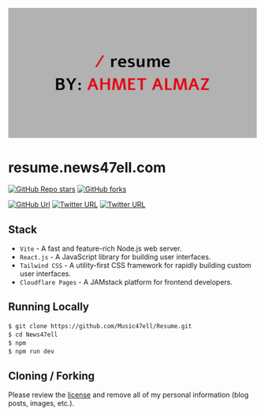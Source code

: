![resume-banner](/public/resume_repo.png)

# resume.news47ell.com

[![GitHub Repo stars](https://img.shields.io/github/stars/Music47ell/Resume?style=social)](https://GitHub.com/Music47ell/Resume/stargazers/)
[![GitHub forks](https://img.shields.io/github/forks/Music47ell/Resume?style=social)](https://GitHub.com/Music47ell/Resume/network/)

[![GitHub Url](https://img.shields.io/github/followers/Music47ell?style=social)](https://github.com/Music47ell/)
[![Twitter URL](https://img.shields.io/twitter/follow/Music47ell?style=social)](https://twitter.com/music47ell)
[![Twitter URL](https://img.shields.io/twitter/follow/News47ell?style=social)](https://twitter.com/news47ell)

## Stack

- `Vite` - A fast and feature-rich Node.js web server.
- `React.js` - A JavaScript library for building user interfaces.
- `Tailwind CSS` - A utility-first CSS framework for rapidly building custom user interfaces.
- `Cloudflare Pages` - A JAMstack platform for frontend developers.

## Running Locally

```bash
$ git clone https://github.com/Music47ell/Resume.git
$ cd News47ell
$ npm
$ npm run dev
```

## Cloning / Forking

Please review the [license](https://github.com/Music47ell/Resume/blob/main/LICENSE) and remove all of my personal information (blog posts, images, etc.).
